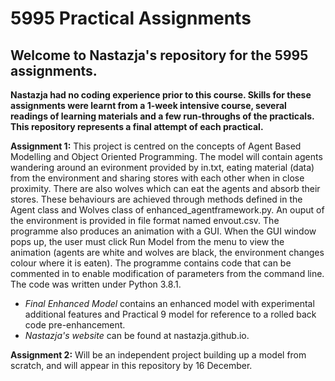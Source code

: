 # 5995 Practical Assignments
## Welcome to Nastazja's repository for the 5995 assignments. 

**Nastazja had no coding experience prior to this course. Skills for these assignments were learnt from a 1-week intensive course, several readings of learning materials and a few run-throughs of the practicals. This repository represents a final attempt of each practical.**

**Assignment 1:** This project is centred on the concepts of Agent Based Modelling and Object Oriented Programming. The model will contain agents wandering around an evironment provided by in.txt, eating material (data) from the environment and sharing stores with each other when in close proximity. There are also wolves which can eat the agents and absorb their stores. These behaviours are achieved through methods defined in the Agent class and Wolves class of enhanced_agentframework.py. An ouput of the environment is provided in file format named envout.csv. The programme also produces an animation with a GUI. When the GUI window pops up, the user must click Run Model from the menu to view the animation (agents are white and wolves are black, the environment changes colour where it is eaten). The programme contains code that can be commented in to enable modification of parameters from the command line. The code was written under Python 3.8.1. 

- *Final Enhanced Model* contains an enhanced model with experimental additional features and Practical 9 model for reference to a rolled back code pre-enhancement. 
- *Nastazja's website* can be found at nastazja.github.io. 

**Assignment 2:** Will be an independent project building up a model from scratch, and will appear in this repository by 16 December.
